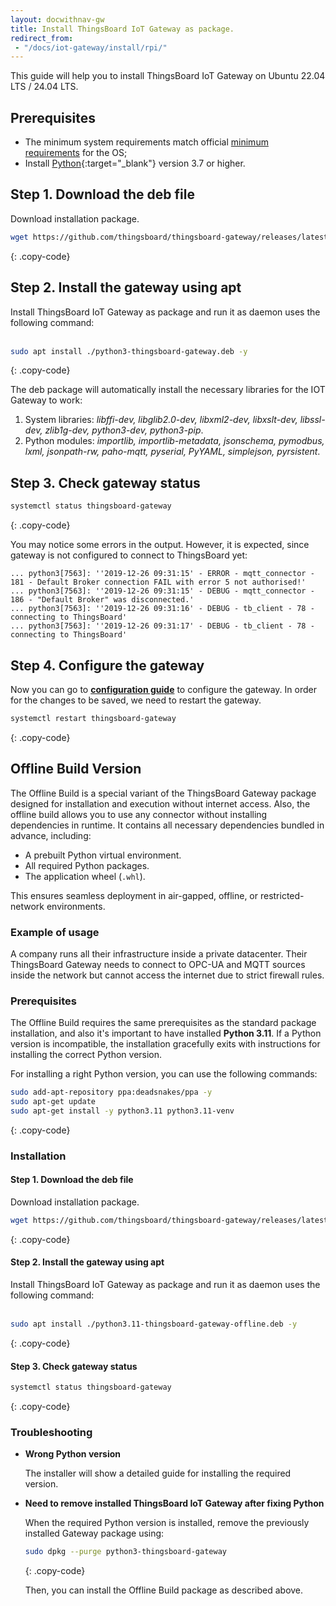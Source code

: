 ```yaml
---
layout: docwithnav-gw
title: Install ThingsBoard IoT Gateway as package.
redirect_from: 
 - "/docs/iot-gateway/install/rpi/"
---
```


This guide will help you to install ThingsBoard IoT Gateway on Ubuntu 22.04 LTS / 24.04 LTS.

## Prerequisites

- The minimum system requirements match official [minimum requirements](https://help.ubuntu.com/lts/serverguide/preparing-to-install.html#system-requirements) for the OS; 
- Install [Python](https://www.python.org){:target="_blank"} version 3.7 or higher.

## Step 1. Download the deb file

Download installation package.

```bash
wget https://github.com/thingsboard/thingsboard-gateway/releases/latest/download/python3-thingsboard-gateway.deb
```
{: .copy-code}

## Step 2. Install the gateway using apt

Install ThingsBoard IoT Gateway as package and run it as daemon uses the following command:<br><br>

```bash
sudo apt install ./python3-thingsboard-gateway.deb -y
```
{: .copy-code}

The deb package will automatically install the necessary libraries for the IOT Gateway to work:  

1. System libraries: *libffi-dev, libglib2.0-dev, libxml2-dev, libxslt-dev, libssl-dev, zlib1g-dev, python3-dev, python3-pip*.  
2. Python modules: *importlib, importlib-metadata, jsonschema, pymodbus, lxml, jsonpath-rw, paho-mqtt, pyserial, PyYAML, simplejson, pyrsistent*.  

## Step 3. Check gateway status 

```bash
systemctl status thingsboard-gateway
```
{: .copy-code}

You may notice some errors in the output. However, it is expected, since gateway is not configured to connect to ThingsBoard yet:

```text
... python3[7563]: ''2019-12-26 09:31:15' - ERROR - mqtt_connector - 181 - Default Broker connection FAIL with error 5 not authorised!'
... python3[7563]: ''2019-12-26 09:31:15' - DEBUG - mqtt_connector - 186 - "Default Broker" was disconnected.'
... python3[7563]: ''2019-12-26 09:31:16' - DEBUG - tb_client - 78 - connecting to ThingsBoard'
... python3[7563]: ''2019-12-26 09:31:17' - DEBUG - tb_client - 78 - connecting to ThingsBoard'
```

## Step 4. Configure the gateway 

Now you can go to [**configuration guide**](/docs/iot-gateway/configuration/) to configure the gateway. In order for the changes to be saved, we need to restart the gateway.

```bash
systemctl restart thingsboard-gateway
```
{: .copy-code}

## Offline Build Version

The Offline Build is a special variant of the ThingsBoard Gateway package designed for installation and execution without 
internet access. Also, the offline build allows you to use any connector without installing dependencies in runtime. 
It contains all necessary dependencies bundled in advance, including:
- A prebuilt Python virtual environment.
- All required Python packages.
- The application wheel (`.whl`).

This ensures seamless deployment in air-gapped, offline, or restricted-network environments.

### Example of usage

A company runs all their infrastructure inside a private datacenter. Their ThingsBoard Gateway needs to connect to 
OPC-UA and MQTT sources inside the network but cannot access the internet due to strict firewall rules.

### Prerequisites

The Offline Build requires the same prerequisites as the standard package installation, and also it's important to have 
installed **Python 3.11**. If a Python version is incompatible, the installation gracefully exits with instructions 
for installing the correct Python version.

For installing a right Python version, you can use the following commands:

```bash
sudo add-apt-repository ppa:deadsnakes/ppa -y
sudo apt-get update
sudo apt-get install -y python3.11 python3.11-venv
```
{: .copy-code}

### Installation

#### Step 1. Download the deb file

Download installation package.

```bash
wget https://github.com/thingsboard/thingsboard-gateway/releases/latest/download/python3.11-thingsboard-gateway-offline.deb
```
{: .copy-code}

#### Step 2. Install the gateway using apt

Install ThingsBoard IoT Gateway as package and run it as daemon uses the following command:<br><br>

```bash
sudo apt install ./python3.11-thingsboard-gateway-offline.deb -y
```
{: .copy-code}

#### Step 3. Check gateway status 

```bash
systemctl status thingsboard-gateway
```
{: .copy-code}

### Troubleshooting

- **Wrong Python version**

  The installer will show a detailed guide for installing the required version.
- **Need to remove installed ThingsBoard IoT Gateway after fixing Python**

  When the required Python version is installed, remove the previously installed Gateway package using:

  ```bash
  sudo dpkg --purge python3-thingsboard-gateway
  ```
  {: .copy-code}

  Then, you can install the Offline Build package as described above.
